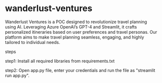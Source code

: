 # wanderlust-ventures
Wanderlust Ventures is a POC designed to revolutionize travel planning using AI. Leveraging Azure OpenAI’s GPT-4 and Streamlit, it crafts personalized itineraries based on user preferences and travel personas. Our platform aims to make travel planning seamless, engaging, and highly tailored to individual needs.

steps

step1:
Install all required libraries from requirements.txt

step2:
Open app.py file, enter your credentials and run the file as "streamlit run app.py".
